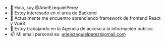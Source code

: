 - 👋 Hola, soy @ArielEzequielPerez
- 👀 Estoy interesado en el area de Backend
- 🌱 Actualmente me encuentro aprendiendo framework de frontend React y Vue3 
- 💞️ Estoy trabajando en la Agencia de acceso a la información publica
- 📫 Mi email personal es: arielezequielperez@gmail.com
<!---
ArielEzequielPerez/ArielEzequielPerez is a ✨ special ✨ repository because its `README.md` (this file) appears on your GitHub profile.
You can click the Preview link to take a look at your changes.
--->

